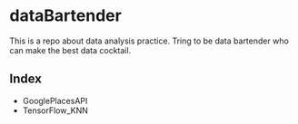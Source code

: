 # dataBartender

This is a repo about data analysis practice.
Tring to be data bartender who can make the best data cocktail.

## Index
- GooglePlacesAPI
- TensorFlow_KNN
